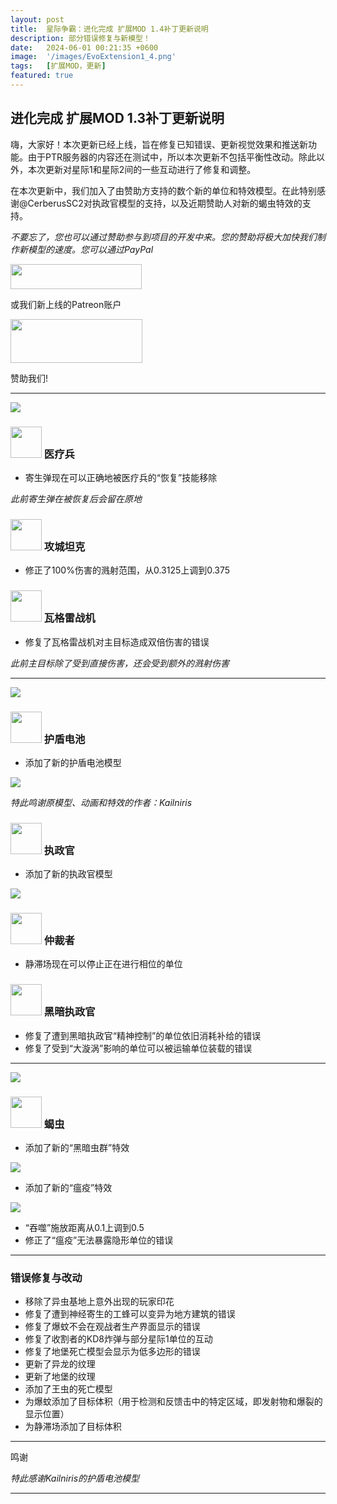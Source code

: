 ```yaml
---
layout: post
title:  星际争霸：进化完成 扩展MOD 1.4补丁更新说明
description: 部分错误修复与新模型！
date:   2024-06-01 00:21:35 +0600
image:  '/images/EvoExtension1_4.png'
tags:   [扩展MOD，更新]
featured: true
---
```


## 进化完成 扩展MOD 1.3补丁更新说明

嗨，大家好！本次更新已经上线，旨在修复已知错误、更新视觉效果和推送新功能。由于PTR服务器的内容还在测试中，所以本次更新不包括平衡性改动。除此以外，本次更新对星际1和星际2间的一些互动进行了修复和调整。

在本次更新中，我们加入了由赞助方支持的数个新的单位和特效模型。在此特别感谢@CerberusSC2对执政官模型的支持，以及近期赞助人对新的蝎虫特效的支持。

*不要忘了，您也可以通过赞助参与到项目的开发中来。您的赞助将极大加快我们制作新模型的速度。您可以通过PayPal*

<a href="https://paypal.me/KopruluKat/"><img src="{{site.baseurl}}/images/blue.png" width="210" height="40"></a> 

或我们新上线的Patreon账户

<a href="https://www.patreon.com/TeamKopruluSC2"><img src="{{site.baseurl}}/images/becomeAPatronBanner.png" width="211" height="70"></a> 

赞助我们!
***

![]({{site.baseurl}}/images/Divider_Terran.png)

### <img src="{{site.baseurl}}/images/btn-unit-terran-medic.png" width="50" height="50"> 医疗兵

- 寄生弹现在可以正确地被医疗兵的“恢复”技能移除

*此前寄生弹在被恢复后会留在原地*

### <img src="{{site.baseurl}}/images/btn-unit-terran-siegetank-sieged@scbw.png" width="50" height="50"> 攻城坦克

- 修正了100%伤害的溅射范围，从0.3125上调到0.375

### <img src="{{site.baseurl}}/images/btn-unit-terran-valkyrie@scbw.png" width="50" height="50"> 瓦格雷战机

- 修复了瓦格雷战机对主目标造成双倍伤害的错误

*此前主目标除了受到直接伤害，还会受到额外的溅射伤害*


***

![]({{site.baseurl}}/images/Divider_Protoss.png)

### <img src="{{site.baseurl}}/images/btn-building-protoss-shieldbattery@scbw.png" width="50" height="50"> 护盾电池

- 添加了新的护盾电池模型

![]({{site.baseurl}}/images/modelpreview-battery.png)

*特此鸣谢原模型、动画和特效的作者：Kailniris*

### <img src="{{site.baseurl}}/images/btn-unit-protoss-archon@scbw.png" width="50" height="50"> 执政官

- 添加了新的执政官模型

![]({{site.baseurl}}/images/modelpreview-archon.png)


### <img src="{{site.baseurl}}/images/btn-unit-protoss-arbiter.png" width="50" height="50"> 仲裁者

- 静滞场现在可以停止正在进行相位的单位

### <img src="{{site.baseurl}}/images/btn-unit-protoss-darkarchon.png" width="50" height="50"> 黑暗执政官

- 修复了遭到黑暗执政官“精神控制”的单位依旧消耗补给的错误
- 修复了受到“大漩涡”影响的单位可以被运输单位装载的错误

***

![]({{site.baseurl}}/images/Divider_Zerg.png)

### <img src="{{site.baseurl}}/images/btn-unit-zerg-defiler@scbw.png" width="50" height="50"> 蝎虫

- 添加了新的“黑暗虫群”特效

![]({{site.baseurl}}/images/modelpreview-darkswarm.png)

- 添加了新的“瘟疫”特效

![]({{site.baseurl}}/images/modelpreview-plague.png)

- “吞噬”施放距离从0.1上调到0.5
- 修正了“瘟疫”无法暴露隐形单位的错误


***

### 错误修复与改动

- 移除了异虫基地上意外出现的玩家印花
- 修复了遭到神经寄生的工蜂可以变异为地方建筑的错误
- 修复了爆蚊不会在观战者生产界面显示的错误
- 修复了收割者的KD8炸弹与部分星际1单位的互动
- 修复了地堡死亡模型会显示为低多边形的错误
- 更新了异龙的纹理
- 更新了地堡的纹理
- 添加了王虫的死亡模型
- 为爆蚊添加了目标体积（用于检测和反馈击中的特定区域，即发射物和爆裂的显示位置）
- 为静滞场添加了目标体积

***
鸣谢 

_特此感谢Kailniris的护盾电池模型_

***
